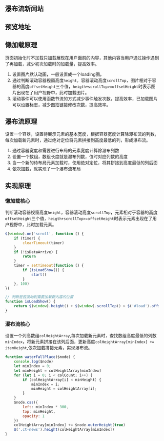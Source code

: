 ## 瀑布流新闻站

## 预览地址


## 懒加载原理

页面初始化时不加载只加载展现在用户面前的内容，其他内容当用户通过操作遇到了再加载，减少初次加载时的加载量，提高效率。

1. 设置图片默认动画，一般设置成一个loading图。
2. 通过判断滚动容器视窗高度`height`，容器滚动高度`scrollTop`，图片相对于容器的高度`offsetHeight`三个值，`heigth+scrollTop>=offsetHeight`时表示图片出现在了用户视野中，此时加载图片。
3. 滚动事件可以使用函数节流的方式减少事件触发次数，提高效率，已加载图片可以设置标志，减少图拍链接修改次数，提高效率。

## 瀑布流原理

设置一个容器，设置待展示元素的基本宽度，根据容器宽度计算除瀑布流的列数，每次加载新元素时，通过绝对定位将元素拼接到高度最低的列，形成瀑布流。

1. 通过容器宽度和需要进行布局的元素宽度计算除瀑布列数
2. 设置一个数组，数组长度就是瀑布列数，值时对应列数的高度
3. 当一个新的待布局元素加载时，使用绝对定位，将其拼接到高度最低的列后面
4. 依次加载，就实现了一个瀑布流布局


## 实现原理

### 懒加载核心

判断滚动容器视窗高度`height`，容器滚动高度`scrollTop`，元素相对于容器的高度`offsetHeight`三个值，`heigth+scrollTop>=offsetHeight`时表示元素出现在了用户视野中，此时加载元素。

```javascript
$(window).on('scroll', function () {
    if (timer) {
        clearTimeout(timer)
    }
    if (!isDataArrive) {
        return
    }
    timer = setTimeout(function () {
        if (isLoadShow()) {
            start()
        }
    }, 100)
})

// 判断是否滚动到需要加载新内容的位置
function isLoadShow() {
    return $(window).height() + $(window).scrollTop() > $('#load').offset().top
}
```

### 瀑布流核心

设置一个列高数组`colHeightArray`,每次加载新元素时，查找数组高度最低的列数`minIndex`，将新元素拼接在该列后面，更新高度`colHeightArray[minIndex] += itemHeight`,依次加载拼接元素，实现瀑布流。

``` javascript
function waterFallPlace($node) {
    console.log($node)
    let minIndex = 0;
    let minHeight = colHeightArray[minIndex]
    for (let i = 0; i < colCount; i++) {
        if (colHeightArray[i] < minHeight) {
            minIndex = i;
            minHeight = colHeightArray[i];
        }
    }
    $node.css({
        left: minIndex * 300,
        top: minHeight,
        opacity: 1
    })
    colHeightArray[minIndex] += $node.outerHeight(true)
    $('.ct-news').height(colHeightArray[minIndex])
}
```
